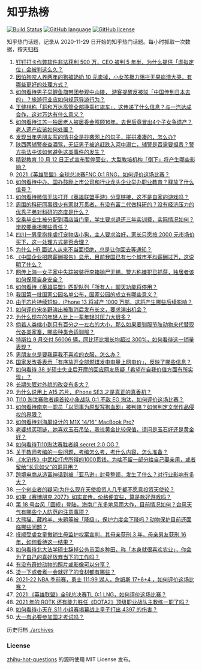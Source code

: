 # 知乎热榜
[![Build Status](https://github.com/ToWeLong/zhihu-hot-questions/workflows/CI/badge.svg)](https://github.com/ToWeLong/zhihu-hot-questions/actions)
[![GitHub language](https://img.shields.io/badge/language-golang-orange.svg)](https://golang.org/)
[![GitHub license](https://img.shields.io/github/license/ToWeLong/zhihu-hot-questions)](https://github.com/ToWeLong/zhihu-hot-questions/blob/main/LICENSE)

知乎热门话题，记录从 2020-11-29 日开始的知乎热门话题。每小时抓取一次数据，按天[归档](./archives)

<!-- BEGIN -->

1. [钉钉打卡作弊软件非法获利 500 万，CEO 被判 5 年半，为什么提供「虚拟定位」会被判这么久？](https://www.zhihu.com/question/491806902)
1. [因怕狗咬人养两年的狗被奶奶 10 元卖掉，小女孩极力阻拦无果崩溃大哭，有哪些更好的处理方式？](https://www.zhihu.com/question/491923610)
1. [如何看待男子举鲤鱼旗带团参观中山陵， 游客提醒反被驳「中国传到日本去的」？旅游行业应如何规范导游行为？](https://www.zhihu.com/question/492098947)
1. [王健林称「将和万达高管全部换乘红旗车」，这传递了什么信息？与一汽达成合作，这对万达有什么意义？](https://www.zhihu.com/question/491796928)
1. [如何看待江苏一独居老人被居委会照顾16年，去世后竟冒出4个子女争遗产？老人遗产应该如何处置？](https://www.zhihu.com/question/491708119)
1. [发现当年男朋友写的情书全是抄袭网上的句子，拼拼凑凑的，怎么办?](https://www.zhihu.com/question/491406458)
1. [陕西两辅警夜查酒驾，无证男子被追赶跌入河中溺亡，辅警是否需要担责？警方执法中该如何避免这类事件的发生？](https://www.zhihu.com/question/491969221)
1. [精锐教育 10 月 12 日正式宣布暂停营业，大型教培机构「倒下」将产生哪些影响？](https://www.zhihu.com/question/491916898)
1. [2021《英雄联盟》全球总决赛FNC 0:1 RNG，如何评价这场比赛？](https://www.zhihu.com/question/492038200)
1. [如何看待中办、国办鼓励上市公司和行业龙头企业举办职业教育？释放了什么信号？](https://www.zhihu.com/question/492015307)
1. [如何看待微信无法打开《英雄联盟手游》分享链接，这不是自家的游戏吗？](https://www.zhihu.com/question/492079445)
1. [周围的科研同事很少有家财万贯者，有没有富二代做科研的？没有经济压力的优秀子弟对科研的态度是什么？](https://www.zhihu.com/question/488072170)
1. [空乘毕业生被分配到酒店当门童，学生要求退还三年实训费，实际情况如何？学校要承担哪些责任？](https://www.zhihu.com/question/491979817)
1. [四川一男童抱摔虐打宠物店小狗，主人要求治好，家长只愿按 2000 元市场价买下，这一处理方式是否合理？](https://www.zhihu.com/question/492093303)
1. [为什么 HR 面试人从来不当面拒绝，总是让你回去等通知？](https://www.zhihu.com/question/489071705)
1. [《中国企业招聘薪酬报告》显示，目前我国已有七个城市平均薪酬过万，这说明了什么？](https://www.zhihu.com/question/491919558)
1. [网传上海一女子家中失踪被装行李箱抛尸无锡，警方称嫌犯已抓获，独居者该如何保障自身安全？](https://www.zhihu.com/question/492129129)
1. [如何看待《英雄联盟》匹配队列「所有人」聊天功能将停用？](https://www.zhihu.com/question/492045862)
1. [我国第一批国家公园名单公布，国家公园的成立有哪些意义？](https://www.zhihu.com/question/463405165)
1. [由于芯片持续短缺，iPhone 13 将减产 1000 万部，这将产生哪些后续影响？](https://www.zhihu.com/question/492096881)
1. [如何评价宋冬野演出被取消后发布长文，要求演出机会？](https://www.zhihu.com/question/491864737)
1. [为什么现在的年轻人比上一辈年轻时压力大很多？](https://www.zhihu.com/question/491692277)
1. [倘若人类缩小到只有百分之一左右的大小，那么如果要驯服节肢动物来代替现代各类家畜，哪些种类合适驯服？](https://www.zhihu.com/question/491518103)
1. [特斯拉 9 月交付 56006 辆，同比环比增长均超过 300%，如何看待这一销量表现？](https://www.zhihu.com/question/491944514)
1. [男朋友总是要我穿我不喜欢的衣服，怎么办？](https://www.zhihu.com/question/490597882)
1. [国家发改委表示「有序放开全部燃煤发电电量上网电价」，反映了哪些信息？](https://www.zhihu.com/question/491901818)
1. [如何看待 38 岁硕士失业后开摩的回应网友质疑「希望在自我价值方面有所实现」？](https://www.zhihu.com/question/492109017)
1. [长期失眠对外貌的改变有多大？](https://www.zhihu.com/question/491461575)
1. [为什么说用上 A15 芯片，iPhone SE3 才是真正的真香机？](https://www.zhihu.com/question/491701215)
1. [TI10 淘汰赛败者组首轮小象战队 0:1 不敌 EG 淘汰，如何评价这场比赛？](https://www.zhihu.com/question/492067089)
1. [如何看待南京一职员「以同事为原型写狗血剧」被判赔？如何判定文学作品侵权的界限？](https://www.zhihu.com/question/491914815)
1. [如何看待刘海屏设计的 M1X 14/16" MacBook Pro?](https://www.zhihu.com/question/491845123)
1. [老婆想买项链，她喜欢玉石吊坠，我说黄金比较保值，请问是玉石好还是黄金好？](https://www.zhihu.com/question/491106069)
1. [如何看待TI10淘汰赛胜者组 secret 2:0 OG？](https://www.zhihu.com/question/492038910)
1. [关于教师考编的一些问题，考编怎么考，考什么内容，怎么准备？](https://www.zhihu.com/question/467687421)
1. [《水浒传》中武松打虎所得的1000贯钱，为啥不留一部分给自己娶亲用，或者留给“长兄如父”的哥哥用？](https://www.zhihu.com/question/491227164)
1. [跨境电商从造富神话到被「亚马逊」封号整顿，发生了什么？对行业影响有多大？](https://www.zhihu.com/question/489997488)
1. [一个创业者的疑问:为什么现在天使投资人几乎都不愿意投资天使轮？](https://www.zhihu.com/question/489292810)
1. [如果《赛博朋克 2077》如实宣传，价格便宜些，算是款好游戏吗？](https://www.zhihu.com/question/443144855)
1. [第 18 号台风「圆规」登陆，海南广东多地风雨大作，目前情况如何？台风天气有哪些个人防范的注意事项？](https://www.zhihu.com/question/491748614)
1. [大熊猫、藏羚羊、朱鹮等被「降级」，保护力度会下降吗？动物保护目前还面临哪些问题？](https://www.zhihu.com/question/491908573)
1. [抚顺受虐女童撤销生母监护权案宣判，其母亲获刑 3 年，母亲男友获刑 16 年，如何看待这一结果？](https://www.zhihu.com/question/491847668)
1. [如何看待北大法学硕士辞掉公务员回乡种田，称「本身就很喜欢农业」，你会为了自己的喜好放弃当下的工作吗？](https://www.zhihu.com/question/492143323)
1. [有没有奇妙动物的照片或影像可以分享？](https://www.zhihu.com/question/491807531)
1. [烫一下或者煮一会就好了的食材都有哪些？](https://www.zhihu.com/question/491311020)
1. [2021-22 NBA 季前赛，勇士 111:99 湖人，詹姆斯 17+6+4 ，如何评价这场比赛？](https://www.zhihu.com/question/492134965)
1. [2021 《英雄联盟》全球总决赛TL 0:1 LNG，如何评价这场比赛？](https://www.zhihu.com/question/492066157)
1. [2021 年的 ROTK 还有能力胜任《DOTA2》顶级职业战队主教练一职了吗？](https://www.zhihu.com/question/491855003)
1. [如何看待小天在 S11 小组赛揭幕战上皇子打出 4397 的伤害？](https://www.zhihu.com/question/491819560)
1. [大一有必要参加国才考试吗？](https://www.zhihu.com/question/296729841)

<!-- END -->

历史归档 [./archives](./archives)


### License
[zhihu-hot-questions](https://github.com/towelong/zhihu-hot-questions) 的源码使用 MIT License 发布。